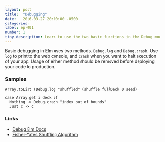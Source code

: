 ```yaml
---
layout: post
title:  "Debugging"
date:   2016-03-27 20:00:00 -0500
categories:
label: ep-001
number: 1
tiny_description: Learn to use the two basic functions in the Debug module.
---
```


Basic debugging in Elm uses two methods. `Debug.log` and `Debug.crash`. Use `log` to print to the web console, and `crash` when you want to halt execution of your app. Usage of either method should be removed before deploying your code to production.

### Samples

```
Array.toList (Debug.log "shuffled" (shuffle fullDeck 0 seed))

case Array.get i deck of
  Nothing -> Debug.crash "index out of bounds"
  Just c -> c
```

### Links
* [Debug Elm Docs](http://package.elm-lang.org/packages/elm-lang/core/3.0.0/Debug)
* [Fisher-Yates Shuffling Algorithm](https://en.wikipedia.org/wiki/Fisher–Yates_shuffle)
